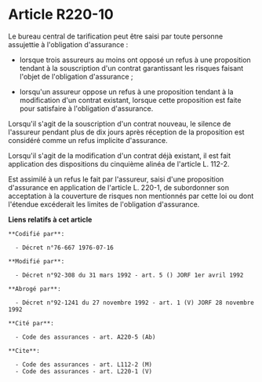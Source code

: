 # Article R220-10

Le bureau central de tarification peut être saisi par toute personne assujettie à l'obligation d'assurance :

- lorsque trois assureurs au moins ont opposé un refus à une proposition tendant à la souscription d'un contrat garantissant
les risques faisant l'objet de l'obligation d'assurance ;

- lorsqu'un assureur oppose un refus à une proposition tendant à la modification d'un contrat existant, lorsque cette
proposition est faite pour satisfaire à l'obligation d'assurance.

Lorsqu'il s'agit de la souscription d'un contrat nouveau, le silence de l'assureur pendant plus de dix jours après réception
de la proposition est considéré comme un refus implicite d'assurance.

Lorsqu'il s'agit de la modification d'un contrat déjà existant, il est fait application des dispositions du cinquième alinéa
de l'article L. 112-2.

Est assimilé à un refus le fait par l'assureur, saisi d'une proposition d'assurance en application de l'article L. 220-1, de
subordonner son acceptation à la couverture de risques non mentionnés par cette loi ou dont l'étendue excéderait les limites
de l'obligation d'assurance.

**Liens relatifs à cet article**

	**Codifié par**:

	  - Décret n°76-667 1976-07-16

	**Modifié par**:

	  - Décret n°92-308 du 31 mars 1992 - art. 5 () JORF 1er avril 1992

	**Abrogé par**:

	  - Décret n°92-1241 du 27 novembre 1992 - art. 1 (V) JORF 28 novembre 1992

	**Cité par**:

	  - Code des assurances - art. A220-5 (Ab)

	**Cite**:

	  - Code des assurances - art. L112-2 (M)
	  - Code des assurances - art. L220-1 (V)
